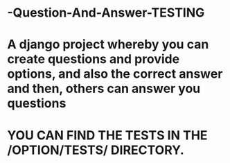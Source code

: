 # -Question-And-Answer-TESTING
# A django project whereby you can create questions and provide options, and also the correct answer and then, others can answer you questions
# YOU CAN FIND THE TESTS IN THE /OPTION/TESTS/ DIRECTORY.
